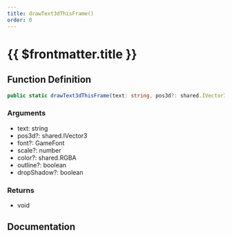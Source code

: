 ```yaml
---
title: drawText3dThisFrame()
order: 0
---
```


# {{ $frontmatter.title }}

<!--@include: ./drawText3dThisFrame_partial_header.md-->

## Function Definition

```ts
public static drawText3dThisFrame(text: string, pos3d?: shared.IVector3, font?: GameFont, scale?: number, color?: shared.RGBA, outline?: boolean, dropShadow?: boolean): void;
```

### Arguments

* text: string
* pos3d?: shared.IVector3
* font?: GameFont
* scale?: number
* color?: shared.RGBA
* outline?: boolean
* dropShadow?: boolean

### Returns

* void

## Documentation

<!--@include: ./drawText3dThisFrame_partial_footer.md-->
